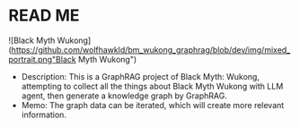 # READ ME
![Black Myth Wukong](https://github.com/wolfhawkld/bm_wukong_graphrag/blob/dev/img/mixed_portrait.png"Black Myth Wukong")
- Description: This is a GraphRAG project of Black Myth: Wukong, attempting to collect all the things about Black Myth Wukong with LLM agent, then generate a knowledge graph by GraphRAG.
- Memo: The graph data can be iterated, which will create more relevant information.

